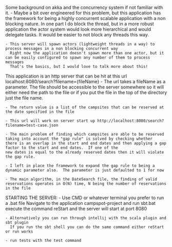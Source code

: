 Some background on akka and the concurrency system if not familiar with it.
    - Maybe a bit over engineered for this problem, but this application has the framework for being a highly concurrent scalable
      application with a non blocking nature.  In one part I do block the thread, but in a more robust application the actor system
      would look more hierarchical and would delegate tasks.  It would be easier to not block any threads this way.

    - This server will spawn actors (lightweight threads in a way) to process messages in a non blocking concurrent way
      Right now the application doesn't spawn more than one actor, but it can be easily configured to spawn any number of them to process messages
      That's the basics, but I would love to talk more about this!

This application is an http server that can be hit at this url localhost:8080/search?filename={fileName}
    - The url takes a fileName as a parameter.  The file should be accessible to the server somewhere so it will either need
    the path to the file or if you put the file in the top of the directory just the file name.

    - The return value is a list of the campsites that can be reserved at the date specified in the file

    - This url will work on server start up http://localhost:8080/search?filename=test-case.json

    - The main problem of finding which campsites are able to be reserved taking into account the "gap rule" is solved by checking whether
    there is an overlap in the start and end dates and then applying a gap factor to the start and end dates.  If one of the
    new dates is equal to the already reserved dates then it will violate the gap rule.

    - I left in place the framework to expand the gap rule to being a dynamic parameter also.  The parameter is just defaulted to 1 for now

    - The main algorithm, in the DateSearch file, the finding of valid reservations operates in O(N) time, N being the number of reservations in the file

STARTING THE SERVER:
    - Use CMD or whatever terminal you prefer to run a .bat file
      Navigate to the application campspot-project and run sbt.bat
      execute the command reStart and the server will start at port 8080

    - Alternatively you can run through intellij with the scala plugin and sbt plugin
      If you run the sbt shell you can do the same command either reStart or run works

    - run tests with the test command





